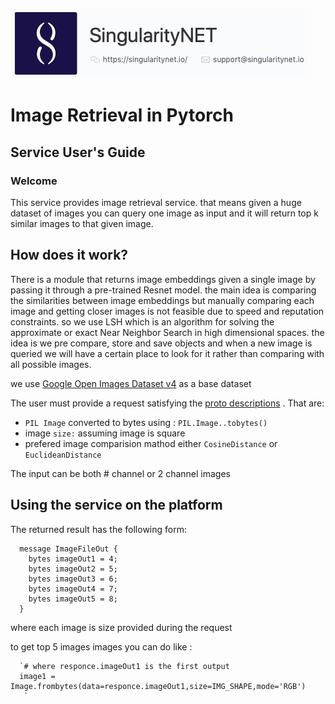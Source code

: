 ![singnetlogo](assets/singnet-logo.jpg?raw=true 'SingularityNET')

# Image Retrieval in Pytorch
## Service User's Guide

### Welcome
This service provides image retrieval service. that means given a huge dataset of images you can query one image as input and it will return top k similar images to that given image.

## How does it work?
There is a module that returns image embeddings given a single image by passing it through a pre-trained Resnet model. the main idea is comparing the similarities between image embeddings 
but manually comparing each image and getting closer images is not feasible due to speed and reputation constraints.
so we use LSH which is an algorithm for solving the approximate or exact Near Neighbor Search in high dimensional spaces. the idea is we pre compare, store and save objects and when a new image is queried we will have a certain place to look for it rather than comparing with all possible images.

we use [Google Open Images Dataset v4](https://www.figure-eight.com/dataset/open-images-annotated-with-bounding-boxes/) as a base dataset


The user must provide a request satisfying the [proto descriptions](https://github.com/IsraelAbebe/Image-retrieval-in-pytorch/blob/master/Service/image_retrival.proto) . That are:
- `PIL Image` converted to bytes using : `PIL.Image..tobytes()`
- image `size:` assuming image is square 
- prefered image comparision mathod either `CosineDistance` or `EuclideanDistance`

The input can be both # channel or 2 channel images


## Using the service on the platform
The returned result has the following form:

      message ImageFileOut {
        bytes imageOut1 = 4;
        bytes imageOut2 = 5;
        bytes imageOut3 = 6;
        bytes imageOut4 = 7;
        bytes imageOut5 = 8;
      }
      
where each image is size provided during the request

to get top 5 images images you can do like :
      
      `# where responce.imageOut1 is the first output
      image1 = Image.frombytes(data=responce.imageOut1,size=IMG_SHAPE,mode='RGB')
       `
